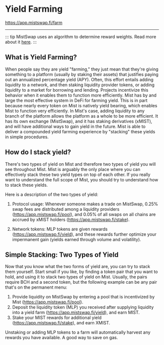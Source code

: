 # Yield Farming

<https://app.mistswap.fi/farm>

---

::: tip
MistSwap uses an algorithm to determine reward weights. Read more about it [here](/products/amm-exchange/farm-allocation-algorithm).
:::


## What is Yield Farming? 

When people say they are yield "farming," they just mean that they're giving something to a platform (usually by staking their assets) that justifies paying out an annualized percentage yield (APY). Often, this effort entails adding liquidity to a network, and then staking liquidity provider tokens, or adding liquidity to a market for borrowing and lending. Projects incentivize this behavior when it enables them to function more efficiently. Mist has by and large the most effective system in DeFi for farming yield. This is in part because nearly every token on Mist is natively yield bearing, which enables Mist to function very efficiently. In Mist's case, adding liquidity to any branch of the platform allows the platform as a whole to be more efficient. It has its own exchange (MistSwap), and it has staking derivatives (xMIST), and will have additional ways to gain yield in the future. Mist is able to deliver a compounded yield farming experience by "stacking" these yields in simple procedures.

## How do I stack yield?

There's two types of yield on Mist and therefore two types of yield you will see throughout Mist. Mist is arguably the only place where you can effectively stack these two yield types on top of each other. If you really want to understand the full scope of Mist, you should try to understand how to stack these yields. 

Here is a description of the two types of yield:

1. Protocol usage: Whenever someone makes a trade on MistSwap, 0.25% swap fees are distributed among a liquidity providers (<https://app.mistswap.fi/pool>), and 0.05% of all swaps on all chains are accrued by xMIST holders (<https://app.mistswap.fi/stake>).

2. Network tokens: MLP tokens are given rewards (<https://app.mistswap.fi/yield>), and these rewards further optimize your impermanent gain (yields earned through volume and volatility).

## Simple Stacking: Two Types of Yield
Now that you know what the two forms of yield are, you can try to stack them yourself. Start small if you like, by finding a token pair that you want to hold, and using it to stack two types of yield on Mist. Usually, the pairs require BCH and a second token, but the following example can be any pair that's on the permanent menu:

1. Provide liquidity on MistSwap by entering a pool that is incentivized by Mist (<https://app.mistswap.fi/pool>).
2. Deposit the liquidity token (MLP) you received after supplying liquidity into a yield farm (<https://app.mistswap.fi/yield>), and earn MIST.
3. Stake your MIST rewards for additional yield (<https://app.mistswap.fi/stake>), and earn XMIST.

Unstaking or adding MLP tokens to a farm will automatically harvest any rewards you have available. A good way to save on gas.
